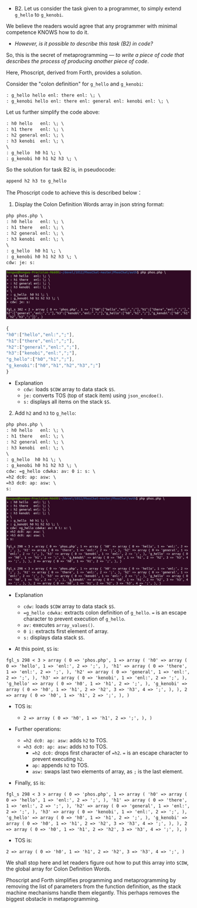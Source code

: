 
- B2. Let us consider the task given to a programmer, to simply extend `g_hello` to `g_kenobi`.

We believe the readers would agree that any programmer with minimal competence KNOWS how to do it.

- _However, is it possible to describe this task (B2) in code?_

So, this is the secret of metaprogramming &mdash; _to write a piece of code that describes the process of producing another piece of code_.

Here, Phoscript, derived from Forth, provides a solution.

Consider the "colon definition" for `g_hello` and `g_kenobi`:
```
: g_hello hello enl: there enl: \; \
: g_kenobi hello enl: there enl: general enl: kenobi enl: \; \
```

Let us further simplify the code above:
```
: h0 hello   enl: \; \
: h1 there   enl: \; \
: h2 general enl: \; \
: h3 kenobi  enl: \; \
\
: g_hello  h0 h1 \; \
: g_kenobi h0 h1 h2 h3 \; \
```

So the solution for task B2 is, in pseudocode:
```
append h2 h3 to g_hello
```

The Phoscript code to achieve this is described below：

1. Display the Colon Definition Words array in json string format:
```
php phos.php \
: h0 hello   enl: \; \
: h1 there   enl: \; \
: h2 general enl: \; \
: h3 kenobi  enl: \; \
\
: g_hello  h0 h1 \; \
: g_kenobi h0 h1 h2 h3 \; \
cdw: je: s:
```

<img src="https://github.com/udexon/GEISHA/blob/main/img/g_hello_cdw.png" width=600>

```js
{
"h0":["hello","enl:",";"],
"h1":["there","enl:",";"],
"h2":["general","enl:",";"],
"h3":["kenobi","enl:",";"],
"g_hello":["h0","h1",";"],
"g_kenobi":["h0","h1","h2","h3",";"]
}
```

- Explanation
  - `cdw:` loads `$CDW` array to data stack `$S`.
  - `je:` converts TOS (top of stack item) using `json_encdoe()`.
  - `s:` displays all items on the stack `$S`.


2. Add `h2` and `h3` to `g_hello`:
```
php phos.php \
: h0 hello   enl: \; \
: h1 there   enl: \; \
: h2 general enl: \; \
: h3 kenobi  enl: \; \
\
: g_hello  h0 h1 \; \
: g_kenobi h0 h1 h2 h3 \; \
cdw: =g_hello cdwka: av: 0 i: s: \
=h2 dc0: ap: asw: \
=h3 dc0: ap: asw: \
s:
```

<img src="https://github.com/udexon/GEISHA/blob/main/img/g_append_hello.png" width=600>

- Explanation
  - `cdw:` loads `$CDW` array to data stack `$S`.
  - `=g_hello cdwka:` extracts colon definition of `g_hello`. `=` is an escape character to prevent execution of `g_hello`.
  - `av:` executes `array_values()`.
  - `0 i:` extracts first element of array.
  - `s:` displays data stack `$S`.

- At this point, `$S` is:
```
fgl_s 298 < 3 > array ( 0 => 'phos.php', 1 => array ( 'h0' => array ( 0 => 'hello', 1 => 'enl:', 2 => ';', ), 'h1' => array ( 0 => 'there', 1 => 'enl:', 2 => ';', ), 'h2' => array ( 0 => 'general', 1 => 'enl:', 2 => ';', ), 'h3' => array ( 0 => 'kenobi', 1 => 'enl:', 2 => ';', ), 'g_hello' => array ( 0 => 'h0', 1 => 'h1', 2 => ';', ), 'g_kenobi' => array ( 0 => 'h0', 1 => 'h1', 2 => 'h2', 3 => 'h3', 4 => ';', ), ), 2 => array ( 0 => 'h0', 1 => 'h1', 2 => ';', ), )
```
- TOS is:
  - `2 => array ( 0 => 'h0', 1 => 'h1', 2 => ';', ), )`

- Further operations:
  - `=h2 dc0: ap: asw:` adds `h2` to TOS.
  - `=h3 dc0: ap: asw:` adds `h3` to TOS.
    - `=h2 dc0:` drops first character of `=h2`. `=` is an escape character to prevent executing `h2`.
    - `ap:` appends `h2` to TOS.
    - `asw:` swaps last two elements of array, as `;` is the last element.
    
- Finally, `$S` is:
```
fgl_s 298 < 3 > array ( 0 => 'phos.php', 1 => array ( 'h0' => array ( 0 => 'hello', 1 => 'enl:', 2 => ';', ), 'h1' => array ( 0 => 'there', 1 => 'enl:', 2 => ';', ), 'h2' => array ( 0 => 'general', 1 => 'enl:', 2 => ';', ), 'h3' => array ( 0 => 'kenobi', 1 => 'enl:', 2 => ';', ), 'g_hello' => array ( 0 => 'h0', 1 => 'h1', 2 => ';', ), 'g_kenobi' => array ( 0 => 'h0', 1 => 'h1', 2 => 'h2', 3 => 'h3', 4 => ';', ), ), 2 => array ( 0 => 'h0', 1 => 'h1', 2 => 'h2', 3 => 'h3', 4 => ';', ), )
```
- TOS is:
```
2 => array ( 0 => 'h0', 1 => 'h1', 2 => 'h2', 3 => 'h3', 4 => ';', )
```

We shall stop here and let readers figure out how to put this array into `$CDW`, the global array for Colon Definition Words.

Phoscript and Forth simplifies programming and metaprogramming by removing the list of parameters from the function definition, as the stack machine mechanisms handle them elegantly. This perhaps removes the biggest obstacle in metaprogramming.

